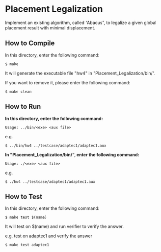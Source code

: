 # Placement Legalization
Implement an existing algorithm, called “Abacus”, to legalize a given global placement result with minimal displacement.

## How to Compile
In this directory, enter the following command:
```
$ make
```
It will generate the executable file "hw4" in "Placement_Legalization/bin/".

If you want to remove it, please enter the following command:
```
$ make clean
```

## How to Run
**In this directory, enter the following command:**
```
Usage: ../bin/<exe> <aux file>
```

e.g.
```
$ ../bin/hw4 ../testcase/adaptec1/adaptec1.aux
```

**In "Placement_Legalization/bin/", enter the following command:**
```
Usage: ./<exe> <aux file>
```

e.g.
```
$ ./hw4 ../testcase/adaptec1/adaptec1.aux
```

## How to Test
In this directory, enter the following command:
```
$ make test $(name)
```
It will test on $(name) and run verifier to verify the answer.

e.g. test on adaptec1 and verify the answer
```
$ make test adaptec1
```
